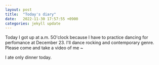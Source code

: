 ```yaml
---
layout: post
title:  "Today's diary"
date:   2022-11-30 17:57:55 +0900
categories: jekyll update
---
```


Today I got up at a.m. 5O'clock because I have to practice dancing for perfomance at December 23.
I'll dance rocking and contemporary genre.
Please come and take a video of me ~

I ate only dinner today.